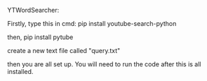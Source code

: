 YTWordSearcher:

Firstly, type this in cmd: 
pip install youtube-search-python

then,
pip install pytube

create a new text file called "query.txt"

then you are all set up.
You will need to run the code after this is all installed.
